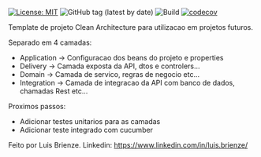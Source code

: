 
[![License: MIT](https://img.shields.io/badge/License-MIT-yellow.svg)](https://github.com/brienze1/biscoint-mock/blob/main/LICENSE)
![GitHub tag (latest by date)](https://img.shields.io/github/v/tag/brienze1/biscoint-mock)
![Build](https://img.shields.io/github/workflow/status/brienze1/biscoint-mock/Build?label=Build)
[![codecov](https://codecov.io/gh/brienze1/biscoint-mock/branch/main/graph/badge.svg?token=Z6DSMJ621I)](https://codecov.io/gh/brienze1/biscoint-mock)

Template de projeto Clean Architecture para utilizacao em projetos futuros.

Separado em 4 camadas:
   *  Application -> Configuracao dos beans do projeto e properties
   *  Delivery -> Camada exposta da API, dtos e controlers...
   *  Domain -> Camada de servico, regras de negocio etc...
   *  Integration -> Camada de integracao da API com banco de dados, chamadas Rest etc...
  
Proximos passos:

*  Adicionar testes unitarios para as camadas
*  Adicionar teste integrado com cucumber

Feito por Luis Brienze. 
Linkedin: https://www.linkedin.com/in/luis.brienze/
